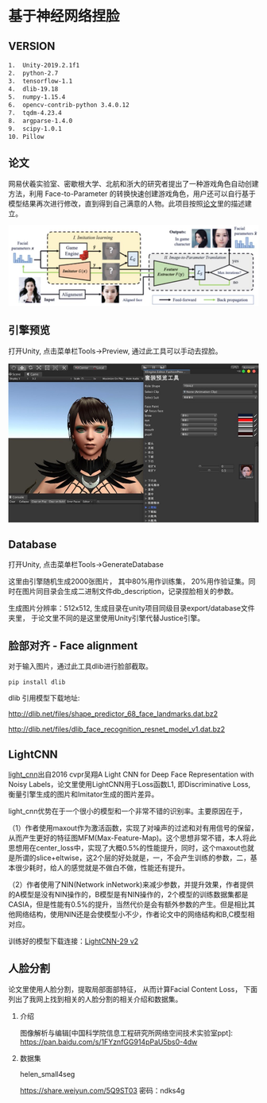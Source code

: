 # 基于神经网络捏脸


## VERSION

```
1.  Unity-2019.2.1f1
2.  python-2.7
3.  tensorflow-1.1
4.  dlib-19.18
5.  numpy-1.15.4
6.  opencv-contrib-python 3.4.0.12
7.  tqdm-4.23.4
8.  argparse-1.4.0
9.  scipy-1.0.1
10. Pillow
```


## 论文

网易伏羲实验室、密歇根大学、北航和浙大的研究者提出了一种游戏角色自动创建方法，利用 Face-to-Parameter 的转换快速创建游戏角色，用户还可以自行基于模型结果再次进行修改，直到得到自己满意的人物。此项目按照[论文][i2]里的描述建立。

![](/image/t2.jpeg)


## 引擎预览

打开Unity, 点击菜单栏Tools->Preview, 通过此工具可以手动去捏脸。

![](/image/t1.jpg)


## Database

打开Unity, 点击菜单栏Tools->GenerateDatabase

这里由引擎随机生成2000张图片， 其中80%用作训练集， 20%用作验证集。同时在图片同目录会生成二进制文件db_description，记录捏脸相关的参数。

生成图片分辨率：512x512, 生成目录在unity项目同级目录export/database文件夹里， 于论文里不同的是这里使用Unity引擎代替Justice引擎。


## 脸部对齐 - Face alignment

对于输入图片，通过此工具dlib进行脸部截取。

```
pip install dlib
```

dlib 引用模型下载地址:

http://dlib.net/files/shape_predictor_68_face_landmarks.dat.bz2 

http://dlib.net/files/dlib_face_recognition_resnet_model_v1.dat.bz2

##  LightCNN

[light_cnn][i5]出自2016 cvpr吴翔A Light CNN for Deep Face Representation with Noisy Labels，论文里使用LightCNN用于Loss函数L1, 即Discriminative Loss, 衡量引擎生成的图片和Imitator生成的图片差异。

light_cnn优势在于一个很小的模型和一个非常不错的识别率。主要原因在于，

（1）作者使用maxout作为激活函数，实现了对噪声的过滤和对有用信号的保留，从而产生更好的特征图MFM(Max-Feature-Map)。这个思想非常不错，本人将此思想用在center_loss中，实现了大概0.5%的性能提升，同时，这个maxout也就是所谓的slice+eltwise，这2个层的好处就是，一，不会产生训练的参数，二，基本很少耗时，给人的感觉就是不做白不做，性能还有提升。

（2）作者使用了NIN(Network inNetwork)来减少参数，并提升效果，作者提供的A模型是没有NIN操作的，B模型是有NIN操作的，2个模型的训练数据集都是CASIA，但是性能有0.5%的提升，当然代价是会有额外参数的产生。但是相比其他网络结构，使用NIN还是会使模型小不少，作者论文中的网络结构和B,C模型相对应。

训练好的模型下载连接：[LightCNN-29 v2][i6]


## 人脸分割


论文里使用人脸分割，提取局部面部特征， 从而计算Facial Content Loss， 下面列出了我网上找到相关的人脸分割的相关介绍和数据集。

1. 介绍

	
	[helen dataset 介绍]: http://www.ifp.illinois.edu/~vuongle2/helen

	[Exemplar-Based Face Parsing]: http://pages.cs.wisc.edu/~lizhang/projects/face-parsing/

	图像解析与编辑[中国科学院信息工程研究所网络空间技术实验室ppt]: https://pan.baidu.com/s/1FYznfGG914pPaU5bs0-4dw

2. 数据集

	helen_small4seg

	https://share.weiyun.com/5Q9ST03 密码：ndks4g


[i1]: https://xueqiu.com/9217191040/133506937
[i2]: https://arxiv.org/abs/1909.01064
[i3]: http://www.sohu.com/a/339985351_823210
[i4]: https://blog.csdn.net/qiumokucao/article/details/81610628
[i5]: https://github.com/AlfredXiangWu/LightCNN
[i6]: https://drive.google.com/open?id=1Jn6aXtQ84WY-7J3Tpr2_j6sX0ch9yucS